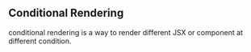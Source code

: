 ## Conditional Rendering
conditional rendering is a way to render different JSX or component at different condition. 

